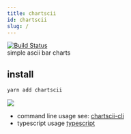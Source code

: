 ```yaml
---
title: chartscii 
id: chartscii
slug: /
--- 
```


[![Build Status](https://travis-ci.org/tool3/chartscii.svg?branch=master)](https://travis-ci.org/tool3/chartscii)   
simple ascii bar charts

## install

```bash
yarn add chartscii
```

![](https://tool3.github.io/chartscii/img/example.svg)

* command line usage see: [chartscii-cli](https://github.com/tool3/chartscii-cli)
* typescript usage [typescript](#typescript-usage-example)
 
 
 